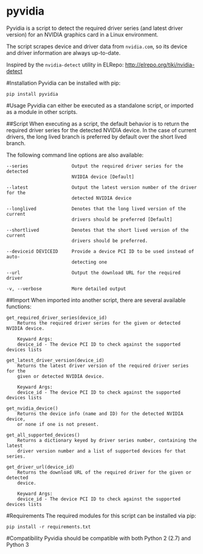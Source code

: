 pyvidia
=======
Pyvidia is a script to detect the required driver series (and latest driver
version) for an NVIDIA graphics card in a Linux environment.

The script scrapes device and driver data from `nvidia.com`, so its device and
driver information are always up-to-date.

Inspired by the `nvidia-detect` utility in ELRepo:
http://elrepo.org/tiki/nvidia-detect

#Installation
Pyvidia can be installed with pip:
```
pip install pyvidia
```

#Usage
Pyvidia can either be executed as a standalone script, or imported as a module
in other scripts.

##Script
When executing as a script, the default behavior is to return the required
driver series for the detected NVIDIA device. In the case of current drivers,
the long lived branch is preferred by default over the short lived branch.

The following command line options are also available:
```
--series                Output the required driver series for the detected
                        NVIDIA device [Default]

--latest                Output the latest version number of the driver for the
                        detected NVIDIA device

--longlived             Denotes that the long lived version of the current
                        drivers should be preferred [Default]

--shortlived            Denotes that the short lived version of the current
                        drivers should be preferred.

--deviceid DEVICEID     Provide a device PCI ID to be used instead of auto-
                        detecting one

--url                   Output the download URL for the required driver

-v, --verbose           More detailed output
```

##Import
When imported into another script, there are several available functions:

```
get_required_driver_series(device_id)
    Returns the required driver series for the given or detected NVIDIA device.

    Keyward Args:
    device_id - The device PCI ID to check against the supported devices lists
```

```
get_latest_driver_version(device_id)
    Returns the latest driver version of the required driver series for the
    given or detected NVIDIA device.

    Keyward Args:
    device_id - The device PCI ID to check against the supported devices lists
```

```
get_nvidia_device()
    Returns the device info (name and ID) for the detected NVIDIA device,
    or none if one is not present.
```

```
get_all_supported_devices()
    Returns a dictionary keyed by driver series number, containing the latest
    driver version number and a list of supported devices for that series.
```

```
get_driver_url(device_id)
    Returns the download URL of the required driver for the given or detected
    device.

    Keyward Args:
    device_id - The device PCI ID to check against the supported devices lists
```

#Requirements
The required modules for this script can be installed via pip:
```
pip install -r requirements.txt
```

#Compatibility
Pyvidia should be compatible with both Python 2 (2.7) and Python 3
